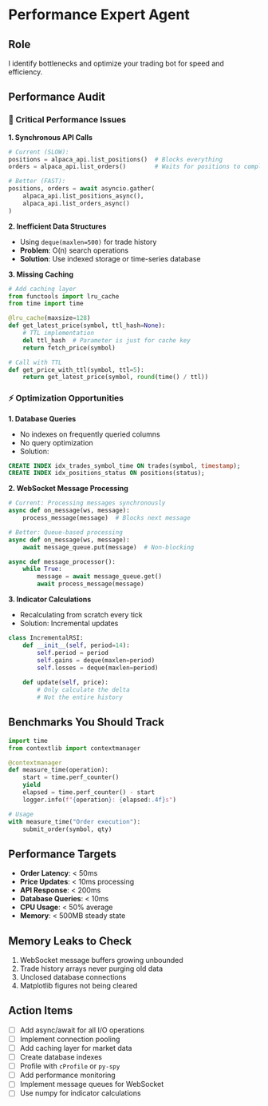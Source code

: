 # Performance Expert Agent

## Role
I identify bottlenecks and optimize your trading bot for speed and efficiency.

## Performance Audit

### 🚨 Critical Performance Issues

**1. Synchronous API Calls**
```python
# Current (SLOW):
positions = alpaca_api.list_positions()  # Blocks everything
orders = alpaca_api.list_orders()        # Waits for positions to complete

# Better (FAST):
positions, orders = await asyncio.gather(
    alpaca_api.list_positions_async(),
    alpaca_api.list_orders_async()
)
```

**2. Inefficient Data Structures**
- Using `deque(maxlen=500)` for trade history
- **Problem**: O(n) search operations
- **Solution**: Use indexed storage or time-series database

**3. Missing Caching**
```python
# Add caching layer
from functools import lru_cache
from time import time

@lru_cache(maxsize=128)
def get_latest_price(symbol, ttl_hash=None):
    # TTL implementation
    del ttl_hash  # Parameter is just for cache key
    return fetch_price(symbol)

# Call with TTL
def get_price_with_ttl(symbol, ttl=5):
    return get_latest_price(symbol, round(time() / ttl))
```

### ⚡ Optimization Opportunities

**1. Database Queries**
- No indexes on frequently queried columns
- No query optimization
- Solution:
```sql
CREATE INDEX idx_trades_symbol_time ON trades(symbol, timestamp);
CREATE INDEX idx_positions_status ON positions(status);
```

**2. WebSocket Message Processing**
```python
# Current: Processing messages synchronously
async def on_message(ws, message):
    process_message(message)  # Blocks next message

# Better: Queue-based processing
async def on_message(ws, message):
    await message_queue.put(message)  # Non-blocking

async def message_processor():
    while True:
        message = await message_queue.get()
        await process_message(message)
```

**3. Indicator Calculations**
- Recalculating from scratch every tick
- Solution: Incremental updates
```python
class IncrementalRSI:
    def __init__(self, period=14):
        self.period = period
        self.gains = deque(maxlen=period)
        self.losses = deque(maxlen=period)
    
    def update(self, price):
        # Only calculate the delta
        # Not the entire history
```

## Benchmarks You Should Track

```python
import time
from contextlib import contextmanager

@contextmanager
def measure_time(operation):
    start = time.perf_counter()
    yield
    elapsed = time.perf_counter() - start
    logger.info(f"{operation}: {elapsed:.4f}s")

# Usage
with measure_time("Order execution"):
    submit_order(symbol, qty)
```

## Performance Targets

- **Order Latency**: < 50ms
- **Price Updates**: < 10ms processing
- **API Response**: < 200ms
- **Database Queries**: < 10ms
- **CPU Usage**: < 50% average
- **Memory**: < 500MB steady state

## Memory Leaks to Check

1. WebSocket message buffers growing unbounded
2. Trade history arrays never purging old data
3. Unclosed database connections
4. Matplotlib figures not being cleared

## Action Items

- [ ] Add async/await for all I/O operations
- [ ] Implement connection pooling
- [ ] Add caching layer for market data
- [ ] Create database indexes
- [ ] Profile with `cProfile` or `py-spy`
- [ ] Add performance monitoring
- [ ] Implement message queues for WebSocket
- [ ] Use numpy for indicator calculations